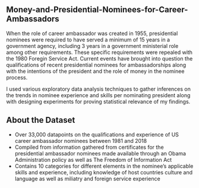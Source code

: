 ## Money-and-Presidential-Nominees-for-Career-Ambassadors
When the role of career ambassador was created in 1955, presidential nominees were required to have served a minimum of 15 years in a government agency, including 3 years in a government ministerial role among other requirements. These specific requirements were repealed with the 1980 Foregin Service Act.
Current events have brought into question the qualifications of recent presidential nominees for ambassadorships along with the intentions of the president and the role of money in the nominee process.

I used various exploratory data analysis techniques to gather inferences on the trends in nominee experience and skills per nominating president along with designing experiments for proving statistical
 relevance of my findings.

## About the Dataset
-  Over 33,000 datapoints on the qualifications and experience of US career ambassador nominees between 1981 and 2018
-  Compiled from information gathered from certificates for the presidential ambassador nominees made available through an Obama Administration policy as well as The Freedom of Information Act
-  Contains 10 categories for different elements in the nominee’s applicable skills and experience, including knowledge of host countries culture and language as well as miliatry and foreign service experience
